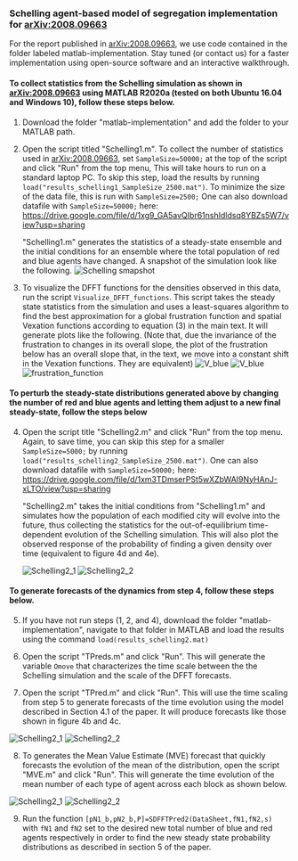 <!-- # Overview
Here we share code and interactive notebooks that introduce users to the application
of Density-functional Fluctuation Theory (DFFT) to the analysis of residential segregation
through the use of the classic Schelling simulation of residential segregation.

A useful introduction to the application of DFFT onto segregation data is the analysis of simulations with only **two distinct types of agents** shown in the notebook, DFFT_demonstration_Schelling_binary.ipynb, which can be viewed either in a [static online](insert link) version or in an [interactive online](insert link) version. The interactive version allows users to change the parameters of the Schelling simulation to perform their own investigations.

To investigate Schelling models with **three distinct types of agents** (trinary) instead of only two (binary), users can view the "DFFT_demonstration_Schelling_trinary.ipynb" notebook also in a [static](insert link) or [interactive version](insert link). Lastly, if users wish to conduct analysis on the more classic Schelling model where agents move to **vacant sites** instead of switching locations, as was studied in our work [(arXiv:2008.09663)](https://arxiv.org/abs/2008.09663), users can run the "DFFT_demonstration_Schelling_vacancies.ipynb" notebook in either a [static]() or [interactive]() version.

To run simulations on a local machine using Julia, a free open-source language, on a Jupyter notebook users should follow these steps.
1. Download and install [Julia](https://julialang.org/downloads/). This is the language that simulations are written in.
2. Install the necessary additional packages by running the following line of code within a Julia prompt.
3. Steps 1-2 install software needed to run code. To view the interactive notebooks linked above, you must additionally download and install [Jupyter notebook](https://jupyter.readthedocs.io/en/latest/install/notebook-clas  sic.html).
4. Download this repository, open Jupyter (for instance by running `jupyter notebook` from the command prompt), navigate to the downloaded code, and open any of the interactive notebooks. -->

### Schelling agent-based model of segregation implementation for [arXiv:2008.09663](https://arxiv.org/abs/2008.09663)
For the report published in [arXiv:2008.09663](https://arxiv.org/abs/2008.09663), we use code contained in the folder
labeled matlab-implementation. Stay tuned (or contact us) for a faster implementation using open-source software and an interactive walkthrough.

#### To collect statistics from the Schelling simulation as shown in [arXiv:2008.09663](https://arxiv.org/abs/2008.09663) using MATLAB R2020a (tested on both Ubuntu 16.04 and Windows 10), follow these steps below.

1. Download the folder "matlab-implementation" and add the folder to your MATLAB path.
2. Open the script titled "Schelling1.m". To collect the number of statistics used in [arXiv:2008.09663](https://arxiv.org/abs/2008.09663),
set `SampleSize=50000;` at the top of the script and click "Run" from the top menu, This will take hours to run on a standard laptop PC. To skip this step, load the results by running `load("results_schelling1_SampleSize_2500.mat")`. To minimize the size of the data file, this is run with `SampleSize=2500;` One can also download datafile with `SampleSize=50000;` here: https://drive.google.com/file/d/1xg9_GA5avQIbr61nshIdldsq8YBZs5W7/view?usp=sharing 

    "Schelling1.m" generates the statistics of a steady-state ensemble and the initial conditions for an ensemble where the total population of red and blue agents have changed. A snapshot of the simulation look like the following. ![Schelling smapshot](/matlab-implementation/images/Schelling1_1.png)

3. To visualize the DFFT functions for the densities observed in this data, run the script `Visualize_DFFT_functions`. This script takes the steady state statistics from the simulation and uses a least-squares
algorithm to find the best approximation for a global frustration function and spatial Vexation functions according to equation (3) in the main text. It will generate plots like the following. (Note that, due the invariance of the frustration to changes in its overall slope, the plot of the frustration below has an overall slope that, in the text, we move into a constant shift in the Vexation functions. They are equivalent)
![V_blue](/matlab-implementation/images/V_blue.png)
![V_blue](/matlab-implementation/images/V_blue.png)
![frustration_function](/matlab-implementation/images/frustration_function.png)

#### To perturb the steady-state distributions generated above by changing the number of red and blue agents and letting them adjust to a new final steady-state, follow the steps below

4. Open the script title "Schelling2.m" and click "Run" from the top menu. Again, to save time, you can skip this step for a smaller `SampleSize=5000;` by running `load("results_schelling2_SampleSize_2500.mat")`. One can also download datafile with `SampleSize=50000;` here: https://drive.google.com/file/d/1xm3TDmserPSt5wXZbWAI9NyHAnJ-xLTO/view?usp=sharing

    "Schelling2.m" takes the initial conditions from "Schelling1.m" and simulates how the population
    of each modified city will evolve into the future, thus collecting the statistics for the out-of-equilibrium
    time-dependent evolution of the Schelling simulation. This will also plot the observed response of the probability of finding a given density over time (equivalent to figure 4d and 4e).

    ![Schelling2_1](/matlab-implementation/images/Schelling2_1.png)
    ![Schelling2_2](/matlab-implementation/images/Schelling2_2.png)


#### To generate forecasts of the dynamics from step 4, follow these steps below.

5. If you have not run steps (1, 2, and 4), download the folder "matlab-implementation", navigate to that folder in MATLAB and load the results using the command `load(results_schelling2.mat)`

6. Open the script "TPreds.m" and click "Run". This will generate the variable `Omove` that characterizes the time scale between the the Schelling simulation and the scale of the DFFT forecasts.

7. Open the script "TPred.m" and click "Run". This will use the time scaling from step 5 to generate forecasts of the time evolution using the model described in Section 4.1 of the paper. It will produce forecasts like those shown in figure 4b and 4c.

![Schelling2_1](/matlab-implementation/images/Schelling_DFFT_pred1.png)
![Schelling2_2](/matlab-implementation/images/Schelling_DFFT_pred2.png)

8. To generates the Mean Value Estimate (MVE) forecast that quickly forecasts the evolution of the mean of the distribution, open the script "MVE.m" and click "Run". This will generate the time evolution of the mean number of each type of agent across each block as shown below.

![Schelling2_1](/matlab-implementation/images/MVE_blue.png)
![Schelling2_2](/matlab-implementation/images/MVE_red.png)

9. Run the function `[pN1_b,pN2_b,P]=SDFFTPred2(DataSheet,fN1,fN2,s)` with `fN1` and `fN2` set to the desired new total number of blue and red agents respectively in order to find the new steady state probability distributions as described in section 5 of the paper.
